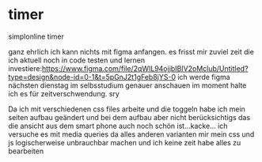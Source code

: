 # timer
simplonline timer

ganz ehrlich ich kann nichts mit figma anfangen. es frisst mir zuviel zeit die ich aktuell noch in code testen und lernen investiere:https://www.figma.com/file/2qWIL94ojjbIBIV2oMclub/Untitled?type=design&node-id=0-1&t=5pGnJ2t1gFeb8jYS-0
ich werde figma nächsten dienstag im selbsstudium genauer anschauen im moment halte ich es für zeitverschwendung. sry

Da ich mit verschiedenen css files arbeite und die toggeln habe ich mein seiten aufbau geändert und bei dem aufbau aber nicht berücksichtigs das die ansicht aus dem smart phone auch noch schön ist...kacke... ich versuche es mit media queries da alles anderen varianten mir mein css und js logischerweise unbrauchbar machen und ich keine zeit habe alles zu bearbeiten